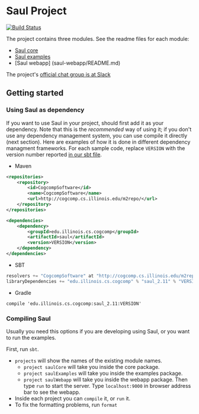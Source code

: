 # Saul Project 
[![Build Status](https://semaphoreci.com/api/v1/projects/3a8f460c-fd44-42e2-bedb-70611d83a15c/658568/badge.svg)](https://semaphoreci.com/christos-c/saul)
 
The project contains three modules. See the readme files for each module:

- [Saul core](saul-core/README.md)
- [Saul examples](saul-examples/README.md)
- [Saul webapp] (saul-webapp/README.md)

The project's [official chat group is at Slack](https://cogcomp.slack.com/messages/saul/)

## Getting started 

### Using Saul as dependency 
If you want to use Saul in your project, should first add it as your dependency. 
Note that this is the *recommended* way of using it; if you don't use any 
dependency management system, you can use compile it directly (next section).
Here are examples of how it is done in different dependency managment frameworks. 
For each sample code, replace `VERSION` with the version number reported [in our
sbt file](https://github.com/IllinoisCogComp/saul/blob/master/build.sbt#L10). 

 - Maven 

```xml
<repositories>
    <repository>
        <id>CogcompSoftware</id>
        <name>CogcompSoftware</name>
        <url>http://cogcomp.cs.illinois.edu/m2repo/</url>
    </repository>
</repositories>

<dependencies>
    <dependency>
        <groupId>edu.illinois.cs.cogcomp</groupId>
        <artifactId>saul</artifactId>
        <version>VERSION</version>
    </dependency>
</dependencies>
```

 - SBT 

```sbt
resolvers += "CogcompSoftware" at "http://cogcomp.cs.illinois.edu/m2repo/"
libraryDependencies += "edu.illinois.cs.cogcomp" % "saul_2.11" % "VERSION"
```

 - Gradle 
 
```
compile 'edu.illinois.cs.cogcomp:saul_2.11:VERSION'
```

### Compiling Saul  
Usually you need this options if you are developing using Saul, or 
you want to run the examples.  

First, run `sbt`. 

- `projects` will show the names of the existing module names. 
    - `project saulCore` will take you inside the core package. 
    -  `project saulExamples` will take you inside the examples package.
    - `project saulWebapp` will take you inside the webapp package. Then type `run` to start the server. Type `localhost:9000` in browser address bar to see the webapp.
- Inside each project you can `compile` it, or `run` it. 
- To fix the formatting problems, run `format`
